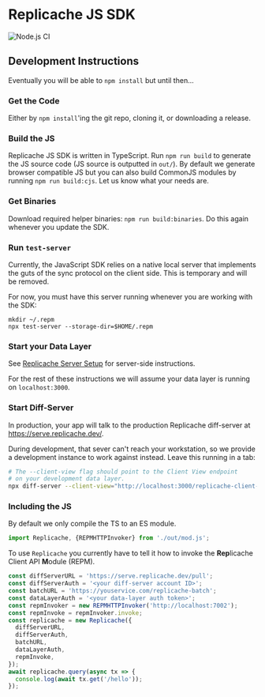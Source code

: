 # Replicache JS SDK

![Node.js CI](https://github.com/rocicorp/replicache-sdk-js/workflows/Node.js%20CI/badge.svg)

## Development Instructions

Eventually you will be able to `npm install` but until then...

### Get the Code

Either by `npm install`'ing the git repo, cloning it, or downloading a
release.

### Build the JS

Replicache JS SDK is written in TypeScript. Run `npm run build` to generate the JS source code (JS source is outputted in `out/`). By default we generate browser compatible JS but you can also build CommonJS modules by running `npm run build:cjs`. Let us know what your needs are.

### Get Binaries

Download required helper binaries: `npm run build:binaries`. Do this again whenever you update the SDK.

### Run `test-server`

Currently, the JavaScript SDK relies on a native local server that
implements the guts of the sync protocol on the client side. This is
temporary and will be removed.

For now, you must have this server running whenever you are working
with the SDK:

```
mkdir ~/.repm
npx test-server --storage-dir=$HOME/.repm
```

### Start your Data Layer

See [Replicache Server Setup](https://github.com/rocicorp/replicache#server-side) for server-side instructions.

For the rest of these instructions we will assume your data layer is
running on `localhost:3000`.

### Start Diff-Server

In production, your app will talk to the production Replicache diff-server at https://serve.replicache.dev/.

During development, that sever can't reach your workstation, so we
provide a development instance to work against instead. Leave this
running in a tab:

```bash
# The --client-view flag should point to the Client View endpoint
# on your development data layer.
npx diff-server --client-view="http://localhost:3000/replicache-client-view"
```

### Including the JS

By default we only compile the TS to an ES module.

```js
import Replicache, {REPMHTTPInvoker} from './out/mod.js';
```

To use `Replicache` you currently have to tell it how to invoke the **Rep**licache Client API **M**odule (REPM).

```js
const diffServerURL = 'https://serve.replicache.dev/pull';
const diffServerAuth = '<your diff-server account ID>';
const batchURL = 'https://youservice.com/replicache-batch';
const dataLayerAuth = '<your data-layer auth token>';
const repmInvoker = new REPMHTTPInvoker('http://localhost:7002');
const repmInvoke = repmInvoker.invoke;
const replicache = new Replicache({
  diffServerURL,
  diffServerAuth,
  batchURL,
  dataLayerAuth,
  repmInvoke,
});
await replicache.query(async tx => {
  console.log(await tx.get('/hello'));
});
```
